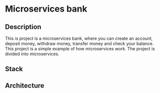 # Microservices bank
## Description
This is project is a microservices bank, where you can create an account, deposit money, withdraw money, transfer money and check your balance. This project is a simple example of how microservices work. The project is divided into microservices.

## Stack

## Architecture
